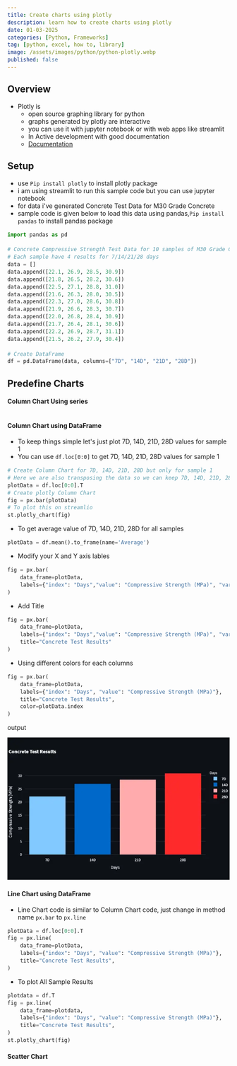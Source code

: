 ```yaml
---
title: Create charts using plotly
description: learn how to create charts using plotly
date: 01-03-2025
categories: [Python, Frameworks]
tag: [python, excel, how to, library]
image: /assets/images/python/python-plotly.webp
published: false
---
```


## Overview
- Plotly is 
  - open source graphing library for python
  - graphs generated by plotly are interactive 
  - you can use it with jupyter notebook or with web apps like streamlit
  - In Active development with good documentation
  - [Documentation](https://plotly.com/python/)


## Setup
- use `Pip install plotly` to install plotly package
- i am using streamlit to run this sample code but you can use jupyter notebook
- for data i've generated Concrete Test Data for M30 Grade Concrete
- sample code is given below to load this data using pandas,`Pip install pandas` to install pandas package

```python
import pandas as pd

# Concrete Compressive Strength Test Data for 10 samples of M30 Grade Concrete
# Each sample have 4 results for 7/14/21/28 days
data = []
data.append([22.1, 26.9, 28.5, 30.9])
data.append([21.8, 26.5, 28.2, 30.6])
data.append([22.5, 27.1, 28.8, 31.0])
data.append([21.6, 26.3, 28.0, 30.5])
data.append([22.3, 27.0, 28.6, 30.8])
data.append([21.9, 26.6, 28.3, 30.7])
data.append([22.0, 26.8, 28.4, 30.9])
data.append([21.7, 26.4, 28.1, 30.6])
data.append([22.2, 26.9, 28.7, 31.1])
data.append([21.5, 26.2, 27.9, 30.4])

# Create DataFrame
df = pd.DataFrame(data, columns=["7D", "14D", "21D", "28D"])
```
## Predefine Charts

#### Column Chart Using series
```python

```

#### Column Chart using DataFrame
- To keep things simple let's just plot 7D, 14D, 21D, 28D values for sample 1
- You can use `df.loc[0:0]` to get 7D, 14D, 21D, 28D values for sample 1

```python
# Create Column Chart for 7D, 14D, 21D, 28D but only for sample 1
# Here we are also transposing the data so we can keep 7D, 14D, 21D, 28D on seprates rows for plotly
plotData = df.loc[0:0].T
# Create plotly Column Chart
fig = px.bar(plotData)
# To plot this on streamlio
st.plotly_chart(fig)
```
- To get average value of 7D, 14D, 21D, 28D for all samples

```python
plotData = df.mean().to_frame(name='Average')
```
- Modify your X and Y axis lables

```python
fig = px.bar(
    data_frame=plotData,
    labels={"index": "Days","value": "Compressive Strength (MPa)", "variable": "Sample No"},
)
```

- Add Title

```python
fig = px.bar(
    data_frame=plotData,
    labels={"index": "Days","value": "Compressive Strength (MPa)", "variable": "Sample No"},
    title="Concrete Test Results"
)
```

- Using different colors for each columns

```python
fig = px.bar(
    data_frame=plotData,
    labels={"index": "Days", "value": "Compressive Strength (MPa)"},
    title="Concrete Test Results",
    color=plotData.index
)
```

output

![Column Chart](/assets/images/python/python-plotly-1.webp)

#### Line Chart using DataFrame
- Line Chart code is similar to Column Chart code, just change in method name `px.bar` to `px.line`

```python
plotData = df.loc[0:0].T
fig = px.line(
    data_frame=plotData,
    labels={"index": "Days", "value": "Compressive Strength (MPa)"},
    title="Concrete Test Results",
)
```
- To plot All Sample Results

```python
plotdata = df.T
fig = px.line(
    data_frame=plotdata,
    labels={"index": "Days", "value": "Compressive Strength (MPa)"},
    title="Concrete Test Results",
)
st.plotly_chart(fig)
```
#### Scatter Chart
